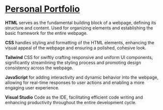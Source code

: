 # [Personal Portfolio](https://hammadzaigham05.github.io/)
**HTML** serves as the fundamental building block of a webpage, defining its structure and content. Used for organizing elements and establishing the basic framework for the entire webpage.

**CSS** handles styling and formatting of the HTML elements, enhancing the visual appeal of the webpage and ensuring a polished, cohesive look.

**Tailwind** CSS for swiftly crafting responsive and uniform UI components, significantly streamlining the styling process and promoting design consistency across the webpage.

**JavaScript** for adding interactivity and dynamic behavior into the webpage, allowing for real-time responses to user actions and enabling a more engaging user experience.

**Visual Studio** Code as the IDE, facilitating efficient code writing and enhancing productivity throughout the entire development cycle.
